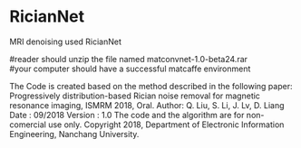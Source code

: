 # RicianNet
MRI denoising used RicianNet

#reader should unzip the file named matconvnet-1.0-beta24.rar  
#your computer should have a successful matcaffe environment

The Code is created based on the method described in the following paper:
Progressively distribution-based Rician noise removal for magnetic resonance imaging, ISMRM 2018, Oral.
Author: Q. Liu, S. Li, J. Lv, D. Liang
Date : 09/2018
Version : 1.0
The code and the algorithm are for non-comercial use only.
Copyright 2018, Department of Electronic Information Engineering, Nanchang University.
